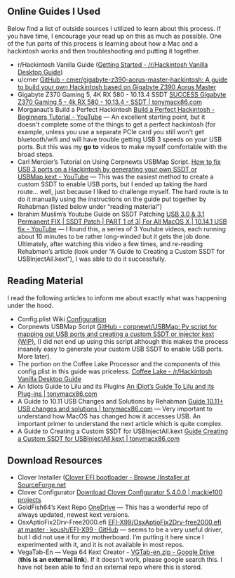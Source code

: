 ## Online Guides I Used

Below find a list of outside sources I utilized to learn about this process. If you have time, I encourage your read up on this as much as possible. One of the fun parts of this process is learning about how a Mac and a hackintosh works and then troubleshooting and putting it together.

* r/Hackintosh Vanilla Guide ([Getting Started - /r/Hackintosh Vanilla Desktop Guide](https://hackintosh.gitbook.io/-r-hackintosh-vanilla-desktop-guide/))
* u/cmer [GitHub - cmer/gigabyte-z390-aorus-master-hackintosh: A guide to build your own Hackintosh based on Gigabyte Z390 Aorus Master](https://github.com/cmer/gigabyte-z390-aorus-master-hackintosh)
* Gigabyte Z370 Gaming 5, 4K RX 580 - 10.13.4 SSDT [SUCCESS Gigabyte Z370 Gaming 5 - 4k RX 580 - 10.13.4 - SSDT | tonymacx86.com](https://www.tonymacx86.com/threads/success-gigabyte-z370-gaming-5-4k-rx-580-10-13-4-ssdt.250028/)
* Morganaut’s Build a Perfect Hackintosh [Build a Perfect Hackintosh - Beginners Tutorial - YouTube](https://www.youtube.com/watch?v=fA9AotXqkqA&t=781s) — An excellent starting point, but it doesn't complete some of the things to get a perfect hackintosh (for example, unless you use a separate PCIe card you still won't get bluetooth/wifi and will have trouble getting USB 3 speeds on your USB ports. But this was my **go to** videos to make myself comfortable with the broad steps.
* Carl Mercier’s Tutorial on Using Corpnewts USBMap Script. [How to fix USB 3 ports on a Hackintosh by generating your own SSDT or USBMap.kext - YouTube](https://www.youtube.com/watch?v=j3V7szXZZTc&t=83s) — This was the easiest method to create a custom SSDT to enable USB ports, but I ended up taking the hard route… well, just because I liked to challenge myself. The hard route is to do it manually using the instructions on the guide put together by Rehabman (listed below under “reading material”)
* Ibrahim Muslim’s Youtube Guide on SSDT Patching [USB 3.0 & 3.1 Permanent FIX | SSDT Patch | PART 1 of 3| For All MacOS X | 10.14.1 USB fix - YouTube](https://www.youtube.com/watch?v=dFihvGaLmMQ&t=10s) — I found this, a series of 3 Youtube videos, each running about 10 minutes to be rather long-winded but it gets the job done. Ultimately, after watching this video a few times, and re-reading Rehabman’s article (look under “A Guide to Creating a Custom SSDT for USBInjectAll.kext”), I was able to do it successfully.

## Reading Material

I read the following articles to inform me about exactly what was happening under the hood.

* Config.plist Wiki [Configuration](https://clover-wiki.zetam.org/Configuration#Config.plist-structure)
* Corpnewts USBMap Script [GitHub - corpnewt/USBMap: Py script for mapping out USB ports and creating a custom SSDT or injector kext (WIP).](https://github.com/corpnewt/USBMap) (I did not end up using this script although this makes the process insanely easy to generate your custom USB SSDT to enable USB ports. More later).
* The portion on the Coffee Lake Processor and the components of this config.plist in this guide was priceless. [Coffee Lake - /r/Hackintosh Vanilla Desktop Guide](https://hackintosh.gitbook.io/-r-hackintosh-vanilla-desktop-guide/config.plist-per-hardware/coffee-lake)
* An Idiots Guide to Lilu and its Plugins [An iDiot’s Guide To Lilu and its Plug-ins | tonymacx86.com](https://www.tonymacx86.com/threads/an-idiots-guide-to-lilu-and-its-plug-ins.260063/)
* A Guide to 10.11 USB Changes and Solutions by Rehabman [Guide 10.11+ USB changes and solutions | tonymacx86.com](https://www.tonymacx86.com/threads/guide-10-11-usb-changes-and-solutions.173616/) — Very important to understand how MacOS has changed how it accesses USB. An important primer to understand the next article which is quite complex.
* A Guide to Creating a Custom SSDT for USBInjectAll.kext [Guide Creating a Custom SSDT for USBInjectAll.kext | tonymacx86.com](https://www.tonymacx86.com/threads/guide-creating-a-custom-ssdt-for-usbinjectall-kext.211311/)

## Download Resources

* Clover Installer ([Clover EFI bootloader -  Browse /Installer at SourceForge.net](https://sourceforge.net/projects/cloverefiboot/files/Installer/)
* Clover Configurator  [Download Clover Configurator 5.4.0.0 | mackie100 projects](https://mackie100projects.altervista.org/download-clover-configurator/)
* GoldFish64’s Kext Repo [OneDrive](https://onedrive.live.com/?authkey=%21APjCyRpzoAKp4xs&id=FE4038DA929BFB23%21455036&cid=FE4038DA929BFB23) — This has a wonderful repo of always updated, newest kext versions.
* OsxAptioFix2Drv-Free2000.efi  [EFI-X99/OsxAptioFix2Drv-free2000.efi at master · koush/EFI-X99 · GitHub](https://github.com/koush/EFI-X99/blob/master/CLOVER/drivers64UEFI/OsxAptioFix2Drv-free2000.efi)  — seems to be a very useful driver, but I did not use it for my motherboard. I’m putting it here since I experimented with it, and it is not available in most repos.
* VegaTab-En — Vega 64 Kext Creator - [VGTab-en.zip - Google Drive](https://drive.google.com/open?id=1BHmkaoCzXD6xAq_-iKrhPM0z2eQhaitI) (**this is an external link**). If it doesn't work, please google search this. I have not been able to find an external repo where this is stored. 
